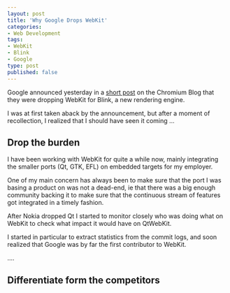 ```yaml
---
layout: post
title: 'Why Google Drops WebKit'
categories:
- Web Development
tags:
- WebKit
- Blink
- Google
type: post
published: false
---
```

Google announced yesterday in a [short post](http://blog.chromium.org/2013/04/blink-rendering-engine-for-chromium.html) on the Chromium Blog that they were dropping WebKit for Blink, a new rendering engine.
 
I was at first taken aback by the announcement, but after a moment of recollection, I realized that I should have seen it coming ...  
<!--more-->

## Drop the burden  

I have been working with WebKit for quite a while now, mainly integrating the smaller ports (Qt, GTK, EFL) on embedded targets for my employer. 

One of my main concern has always been to make sure that the port I was basing a product on was not a dead-end, ie that there was a big enough community backing it to make sure that the continuous stream of features got integrated in a timely fashion.

After Nokia dropped Qt I started to monitor closely who was doing what on WebKit to check what impact it would have on QtWebKit.

I started in particular to extract statistics from the commit logs, and soon realized that Google was by far the first contributor to WebKit.

.... 


## Differentiate form the competitors  